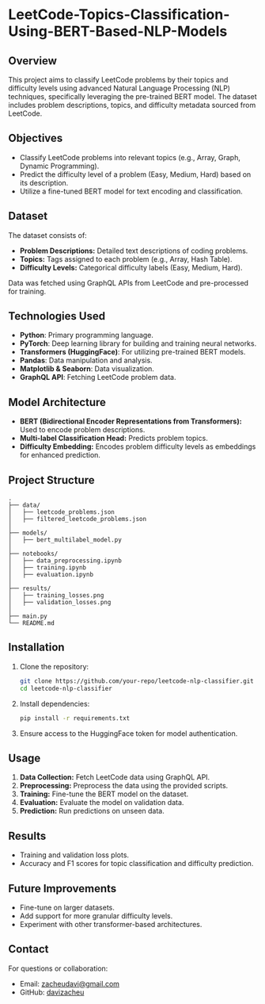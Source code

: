 # LeetCode-Topics-Classification-Using-BERT-Based-NLP-Models

## Overview
This project aims to classify LeetCode problems by their topics and difficulty levels using advanced Natural Language Processing (NLP) techniques, specifically leveraging the pre-trained BERT model. The dataset includes problem descriptions, topics, and difficulty metadata sourced from LeetCode.

## Objectives
- Classify LeetCode problems into relevant topics (e.g., Array, Graph, Dynamic Programming).
- Predict the difficulty level of a problem (Easy, Medium, Hard) based on its description.
- Utilize a fine-tuned BERT model for text encoding and classification.

## Dataset
The dataset consists of:
- **Problem Descriptions:** Detailed text descriptions of coding problems.
- **Topics:** Tags assigned to each problem (e.g., Array, Hash Table).
- **Difficulty Levels:** Categorical difficulty labels (Easy, Medium, Hard).

Data was fetched using GraphQL APIs from LeetCode and pre-processed for training.

## Technologies Used
- **Python**: Primary programming language.
- **PyTorch**: Deep learning library for building and training neural networks.
- **Transformers (HuggingFace)**: For utilizing pre-trained BERT models.
- **Pandas**: Data manipulation and analysis.
- **Matplotlib & Seaborn**: Data visualization.
- **GraphQL API**: Fetching LeetCode problem data.

## Model Architecture
- **BERT (Bidirectional Encoder Representations from Transformers):** Used to encode problem descriptions.
- **Multi-label Classification Head:** Predicts problem topics.
- **Difficulty Embedding:** Encodes problem difficulty levels as embeddings for enhanced prediction.

## Project Structure
```
.
├── data/
│   ├── leetcode_problems.json
│   ├── filtered_leetcode_problems.json
│
├── models/
│   ├── bert_multilabel_model.py
│
├── notebooks/
│   ├── data_preprocessing.ipynb
│   ├── training.ipynb
│   ├── evaluation.ipynb
│
├── results/
│   ├── training_losses.png
│   ├── validation_losses.png
│
├── main.py
└── README.md
```

## Installation
1. Clone the repository:
   ```bash
   git clone https://github.com/your-repo/leetcode-nlp-classifier.git
   cd leetcode-nlp-classifier
   ```
2. Install dependencies:
   ```bash
   pip install -r requirements.txt
   ```
3. Ensure access to the HuggingFace token for model authentication.

## Usage
1. **Data Collection:** Fetch LeetCode data using GraphQL API.
2. **Preprocessing:** Preprocess the data using the provided scripts.
3. **Training:** Fine-tune the BERT model on the dataset.
4. **Evaluation:** Evaluate the model on validation data.
5. **Prediction:** Run predictions on unseen data.

## Results
- Training and validation loss plots.
- Accuracy and F1 scores for topic classification and difficulty prediction.

## Future Improvements
- Fine-tune on larger datasets.
- Add support for more granular difficulty levels.
- Experiment with other transformer-based architectures.

## Contact
For questions or collaboration:
- Email: zacheudavi@gmail.com
- GitHub: [davizacheu](https://github.com/davizacheu)


